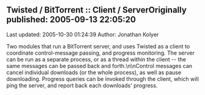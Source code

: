 ## Twisted / BitTorrent ::  Client / ServerOriginally published: 2005-09-13 22:05:20 
Last updated: 2005-10-30 01:24:39 
Author: Jonathan Kolyer 
 
Two modules that run a BitTorrent server, and uses Twisted as a client to coordinate control-message passing, and progress monitoring.  The server can be run as a separate process, or as a thread within the client -- the same messages can be passed back and forth.\n\nControl messages can cancel individual downloads (or the whole process), as well as pause downloading.  Progress queries can be invoked through the client, which will ping the server, and report back each downloads' progress.